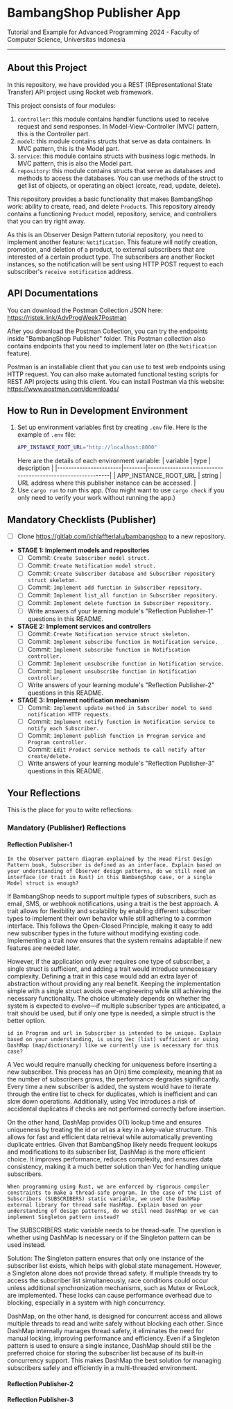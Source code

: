# BambangShop Publisher App
Tutorial and Example for Advanced Programming 2024 - Faculty of Computer Science, Universitas Indonesia

---

## About this Project
In this repository, we have provided you a REST (REpresentational State Transfer) API project using Rocket web framework.

This project consists of four modules:
1.  `controller`: this module contains handler functions used to receive request and send responses.
    In Model-View-Controller (MVC) pattern, this is the Controller part.
2.  `model`: this module contains structs that serve as data containers.
    In MVC pattern, this is the Model part.
3.  `service`: this module contains structs with business logic methods.
    In MVC pattern, this is also the Model part.
4.  `repository`: this module contains structs that serve as databases and methods to access the databases.
    You can use methods of the struct to get list of objects, or operating an object (create, read, update, delete).

This repository provides a basic functionality that makes BambangShop work: ability to create, read, and delete `Product`s.
This repository already contains a functioning `Product` model, repository, service, and controllers that you can try right away.

As this is an Observer Design Pattern tutorial repository, you need to implement another feature: `Notification`.
This feature will notify creation, promotion, and deletion of a product, to external subscribers that are interested of a certain product type.
The subscribers are another Rocket instances, so the notification will be sent using HTTP POST request to each subscriber's `receive notification` address.

## API Documentations

You can download the Postman Collection JSON here: https://ristek.link/AdvProgWeek7Postman

After you download the Postman Collection, you can try the endpoints inside "BambangShop Publisher" folder.
This Postman collection also contains endpoints that you need to implement later on (the `Notification` feature).

Postman is an installable client that you can use to test web endpoints using HTTP request.
You can also make automated functional testing scripts for REST API projects using this client.
You can install Postman via this website: https://www.postman.com/downloads/

## How to Run in Development Environment
1.  Set up environment variables first by creating `.env` file.
    Here is the example of `.env` file:
    ```bash
    APP_INSTANCE_ROOT_URL="http://localhost:8000"
    ```
    Here are the details of each environment variable:
    | variable              | type   | description                                                |
    |-----------------------|--------|------------------------------------------------------------|
    | APP_INSTANCE_ROOT_URL | string | URL address where this publisher instance can be accessed. |
2.  Use `cargo run` to run this app.
    (You might want to use `cargo check` if you only need to verify your work without running the app.)

## Mandatory Checklists (Publisher)
-   [ ] Clone https://gitlab.com/ichlaffterlalu/bambangshop to a new repository.
-   **STAGE 1: Implement models and repositories**
    -   [ ] Commit: `Create Subscriber model struct.`
    -   [ ] Commit: `Create Notification model struct.`
    -   [ ] Commit: `Create Subscriber database and Subscriber repository struct skeleton.`
    -   [ ] Commit: `Implement add function in Subscriber repository.`
    -   [ ] Commit: `Implement list_all function in Subscriber repository.`
    -   [ ] Commit: `Implement delete function in Subscriber repository.`
    -   [ ] Write answers of your learning module's "Reflection Publisher-1" questions in this README.
-   **STAGE 2: Implement services and controllers**
    -   [ ] Commit: `Create Notification service struct skeleton.`
    -   [ ] Commit: `Implement subscribe function in Notification service.`
    -   [ ] Commit: `Implement subscribe function in Notification controller.`
    -   [ ] Commit: `Implement unsubscribe function in Notification service.`
    -   [ ] Commit: `Implement unsubscribe function in Notification controller.`
    -   [ ] Write answers of your learning module's "Reflection Publisher-2" questions in this README.
-   **STAGE 3: Implement notification mechanism**
    -   [ ] Commit: `Implement update method in Subscriber model to send notification HTTP requests.`
    -   [ ] Commit: `Implement notify function in Notification service to notify each Subscriber.`
    -   [ ] Commit: `Implement publish function in Program service and Program controller.`
    -   [ ] Commit: `Edit Product service methods to call notify after create/delete.`
    -   [ ] Write answers of your learning module's "Reflection Publisher-3" questions in this README.

## Your Reflections
This is the place for you to write reflections:

### Mandatory (Publisher) Reflections

#### Reflection Publisher-1
```
In the Observer pattern diagram explained by the Head First Design Pattern book, Subscriber is defined as an interface. Explain based on your understanding of Observer design patterns, do we still need an interface (or trait in Rust) in this BambangShop case, or a single Model struct is enough?
```
If BambangShop needs to support multiple types of subscribers, such as email, SMS, or webhook notifications, using a trait is the best approach. A trait allows for flexibility and scalability by enabling different subscriber types to implement their own behavior while still adhering to a common interface. This follows the Open-Closed Principle, making it easy to add new subscriber types in the future without modifying existing code. Implementing a trait now ensures that the system remains adaptable if new features are needed later.

However, if the application only ever requires one type of subscriber, a single struct is sufficient, and adding a trait would introduce unnecessary complexity. Defining a trait in this case would add an extra layer of abstraction without providing any real benefit. Keeping the implementation simple with a single struct avoids over-engineering while still achieving the necessary functionality. The choice ultimately depends on whether the system is expected to evolve—if multiple subscriber types are anticipated, a trait should be used, but if only one type is needed, a simple struct is the better option.

```
id in Program and url in Subscriber is intended to be unique. Explain based on your understanding, is using Vec (list) sufficient or using DashMap (map/dictionary) like we currently use is necessary for this case?
```
A Vec would require manually checking for uniqueness before inserting a new subscriber. This process has an O(n) time complexity, meaning that as the number of subscribers grows, the performance degrades significantly. Every time a new subscriber is added, the system would have to iterate through the entire list to check for duplicates, which is inefficient and can slow down operations. Additionally, using Vec introduces a risk of accidental duplicates if checks are not performed correctly before insertion.

On the other hand, DashMap provides O(1) lookup time and ensures uniqueness by treating the id or url as a key in a key-value structure. This allows for fast and efficient data retrieval while automatically preventing duplicate entries. Given that BambangShop likely needs frequent lookups and modifications to its subscriber list, DashMap is the more efficient choice. It improves performance, reduces complexity, and ensures data consistency, making it a much better solution than Vec for handling unique subscribers.

```
When programming using Rust, we are enforced by rigorous compiler constraints to make a thread-safe program. In the case of the List of Subscribers (SUBSCRIBERS) static variable, we used the DashMap external library for thread safe HashMap. Explain based on your understanding of design patterns, do we still need DashMap or we can implement Singleton pattern instead?
```
The SUBSCRIBERS static variable needs to be thread-safe. The question is whether using DashMap is necessary or if the Singleton pattern can be used instead.

Solution: The Singleton pattern ensures that only one instance of the subscriber list exists, which helps with global state management. However, a Singleton alone does not provide thread safety. If multiple threads try to access the subscriber list simultaneously, race conditions could occur unless additional synchronization mechanisms, such as Mutex<HashMap> or RwLock<HashMap>, are implemented. These locks can cause performance overhead due to blocking, especially in a system with high concurrency.

DashMap, on the other hand, is designed for concurrent access and allows multiple threads to read and write safely without blocking each other. Since DashMap internally manages thread safety, it eliminates the need for manual locking, improving performance and efficiency. Even if a Singleton pattern is used to ensure a single instance, DashMap should still be the preferred choice for storing the subscriber list because of its built-in concurrency support. This makes DashMap the best solution for managing subscribers safely and efficiently in a multi-threaded environment.

#### Reflection Publisher-2

#### Reflection Publisher-3
